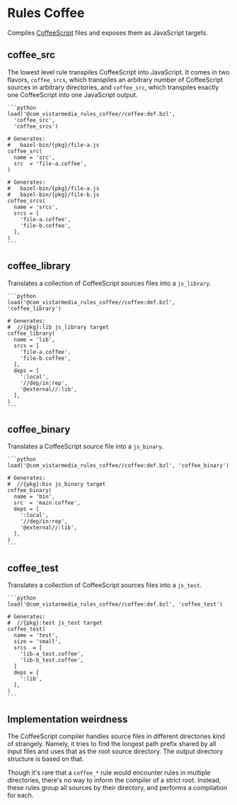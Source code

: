 # Rules Coffee
Compiles [CoffeeScript](http://coffeescript.org) files and exposes them as
JavaScript targets.

## coffee\_src
The lowest level rule transpiles CoffeeScript into JavaScript. It comes in two
flavors, `coffee_srcs`, which transpiles an arbitrary number of CoffeeScript
sources in arbitrary directories, and `coffee_src`, which transpiles exactly one
CoffeeScript into one JavaScript output.

    ```python
    load('@com_vistarmedia_rules_coffee//coffee:def.bzl',
      'coffee_src',
      'coffee_srcs')

    # Generates:
    #   bazel-bin/{pkg}/file-a.js
    coffee_src(
      name = 'src',
      src  = 'file-a.coffee',
    )

    # Generates:
    #   bazel-bin/{pkg}/file-a.js
    #   bazel-bin/{pkg}/file-b.js
    coffee_srcs(
      name = 'srcs',
      srcs = [
        'file-a.coffee',
        'file-b.coffee',
      ],
    )
    ```
## coffee\_library
Translates a collection of CoffeeScript sources files into a `js_library`.

    ```python
    load('@com_vistarmedia_rules_coffee//coffee:def.bzl', 'coffee_library')

    # Generates:
    #  //{pkg}:lib js_library target
    coffee_library(
      name = 'lib',
      srcs = [
        'file-a.coffee',
        'file-b.coffee',
      ],
      deps = [
        ':local',
        '//dep/in:rep',
        '@external//:lib',
      ],
    )
    ```

## coffee\_binary
Translates a CoffeeScript source file into a `js_binary`.

    ```python
    load('@com_vistarmedia_rules_coffee//coffee:def.bzl', 'coffee_binary')

    # Generates:
    #  //{pkg}:bin js_binary target
    coffee_binary(
      name = 'bin',
      src  = 'main.coffee',
      deps = [
        ':local',
        '//dep/in:rep',
        '@external//:lib',
      ],
    )
    ```

## coffee\_test
Translates a collection of CoffeeScript sources files into a `js_test`.

    ```python
    load('@com_vistarmedia_rules_coffee//coffee:def.bzl', 'coffee_test')

    # Generates:
    #  //{pkg}:test js_test target
    coffee_test(
      name = 'test',
      size = 'small',
      srcs  = [
        'lib-a_test.coffee',
        'lib-b_test.coffee',
      ]
      deps = [
        ':lib',
      ],
    )
    ```

## Implementation weirdness
The CoffeeScript compiler handles source files in different directories kind of
strangely. Namely, it tries to find the longest path prefix shared by all input
files and uses that as the root source directory. The output directory structure
is based on that.

Though it's rare that a `coffee_*` rule would encounter rules in multiple
directories, there's no way to inform the compiler of a strict root. Instead,
these rules group all sources by their directory, and performs a compilation for
each.
